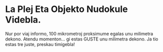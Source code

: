 # La Plej Eta Objekto Nudokule Videbla.

Nur por viaj informo, 100 mikrometroj proksimume egalas unu milimetra dekono.
Atendu momenton... gi estas GUSTE unu milimetra dekono. Ja tio estas tre juste,
preskau timigebla!
